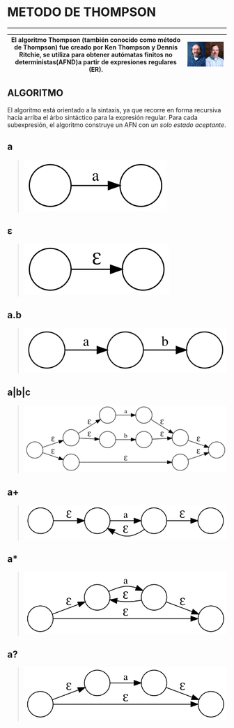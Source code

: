 # __METODO DE THOMPSON__
---

|El algoritmo Thompson (también conocido como método de Thompson) fue creado por Ken Thompson y Dennis Ritchie, se utiliza para obtener autómatas finitos no deterministas(AFND)a partir de expresiones regulares (ER).|![](imagenes/td.jpg)|
|:--:|:--:|

## __ALGORITMO__
El algoritmo está orientado a la sintaxis, ya que recorre en forma recursiva hacia arriba el árbo sintáctico para la expresión regular. Para cada subexpresión, el algoritmo construye un AFN con _un solo estado aceptante_.

## __a__
>![](imagenes/ta.svg)
## __ε__
>![](imagenes/tb.svg)
## __a.b__
>![](imagenes/tc.svg)
## __a|b|c__
>![](imagenes/td.svg)
## __a+__
>![](imagenes/te.svg)
## __a*__
>![](imagenes/tf.svg)
## __a?__
>![](imagenes/tg.svg)
